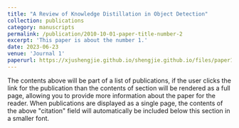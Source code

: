 ```yaml
---
title: "A Review of Knowledge Distillation in Object Detection"
collection: publications
category: manuscripts
permalink: /publication/2010-10-01-paper-title-number-2
excerpt: 'This paper is about the number 1.'
date: 2023-06-23
venue: 'Journal 1'
paperurl: https://xjushengjie.github.io/shengjie.github.io/files/paper1.pdf'
---
```


The contents above will be part of a list of publications, if the user clicks the link for the publication than the contents of section will be rendered as a full page, allowing you to provide more information about the paper for the reader. When publications are displayed as a single page, the contents of the above "citation" field will automatically be included below this section in a smaller font.
